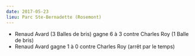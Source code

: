 ```yaml
---
date: 2017-05-23
lieu: Parc Ste-Bernadette (Rosemont)
---
```

- Renaud Avard (3 Balles de bris) gagne 6 à 3 contre Charles Roy (1 Balle de bris)
- Renaud Avard gagne 1 à 0 contre Charles Roy (arrêt par le temps)
